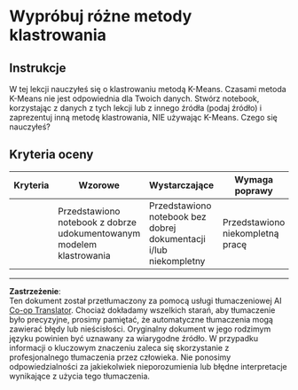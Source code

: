 <!--
CO_OP_TRANSLATOR_METADATA:
{
  "original_hash": "b8e17eff34ad1680eba2a5d3cf9ffc41",
  "translation_date": "2025-09-03T17:19:55+00:00",
  "source_file": "5-Clustering/2-K-Means/assignment.md",
  "language_code": "pl"
}
-->
# Wypróbuj różne metody klastrowania

## Instrukcje

W tej lekcji nauczyłeś się o klastrowaniu metodą K-Means. Czasami metoda K-Means nie jest odpowiednia dla Twoich danych. Stwórz notebook, korzystając z danych z tych lekcji lub z innego źródła (podaj źródło) i zaprezentuj inną metodę klastrowania, NIE używając K-Means. Czego się nauczyłeś? 

## Kryteria oceny

| Kryteria | Wzorowe                                                        | Wystarczające                                                      | Wymaga poprawy               |
| -------- | -------------------------------------------------------------- | ------------------------------------------------------------------ | ---------------------------- |
|          | Przedstawiono notebook z dobrze udokumentowanym modelem klastrowania | Przedstawiono notebook bez dobrej dokumentacji i/lub niekompletny  | Przedstawiono niekompletną pracę |

---

**Zastrzeżenie**:  
Ten dokument został przetłumaczony za pomocą usługi tłumaczeniowej AI [Co-op Translator](https://github.com/Azure/co-op-translator). Chociaż dokładamy wszelkich starań, aby tłumaczenie było precyzyjne, prosimy pamiętać, że automatyczne tłumaczenia mogą zawierać błędy lub nieścisłości. Oryginalny dokument w jego rodzimym języku powinien być uznawany za wiarygodne źródło. W przypadku informacji o kluczowym znaczeniu zaleca się skorzystanie z profesjonalnego tłumaczenia przez człowieka. Nie ponosimy odpowiedzialności za jakiekolwiek nieporozumienia lub błędne interpretacje wynikające z użycia tego tłumaczenia.